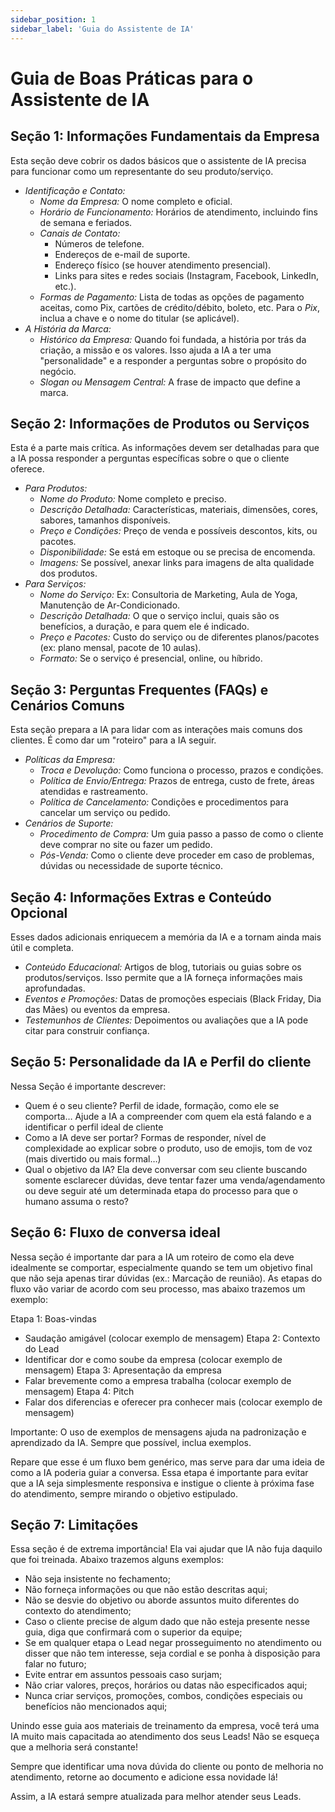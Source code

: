 ```yaml
---
sidebar_position: 1
sidebar_label: 'Guia do Assistente de IA'
---
```


# Guia de Boas Práticas para o Assistente de IA

## Seção 1: Informações Fundamentais da Empresa

Esta seção deve cobrir os dados básicos que o assistente de IA precisa para funcionar como um representante do seu produto/serviço.

* *Identificação e Contato:*
    * *Nome da Empresa:* O nome completo e oficial.
    * *Horário de Funcionamento:* Horários de atendimento, incluindo fins de semana e feriados.
    * *Canais de Contato:*
        * Números de telefone.
        * Endereços de e-mail de suporte.
        * Endereço físico (se houver atendimento presencial).
        * Links para sites e redes sociais (Instagram, Facebook, LinkedIn, etc.).
    * *Formas de Pagamento:* Lista de todas as opções de pagamento aceitas, como Pix, cartões de crédito/débito, boleto, etc. Para o *Pix*, inclua a chave e o nome do titular (se aplicável).
* *A História da Marca:*
    * *Histórico da Empresa:* Quando foi fundada, a história por trás da criação, a missão e os valores. Isso ajuda a IA a ter uma "personalidade" e a responder a perguntas sobre o propósito do negócio.
    * *Slogan ou Mensagem Central:* A frase de impacto que define a marca.


## Seção 2: Informações de Produtos ou Serviços

Esta é a parte mais crítica. As informações devem ser detalhadas para que a IA possa responder a perguntas específicas sobre o que o cliente oferece.

* *Para Produtos:*
    * *Nome do Produto:* Nome completo e preciso.
    * *Descrição Detalhada:* Características, materiais, dimensões, cores, sabores, tamanhos disponíveis.
    * *Preço e Condições:* Preço de venda e possíveis descontos, kits, ou pacotes.
    * *Disponibilidade:* Se está em estoque ou se precisa de encomenda.
    * *Imagens:* Se possível, anexar links para imagens de alta qualidade dos produtos.
* *Para Serviços:*
    * *Nome do Serviço:* Ex: Consultoria de Marketing, Aula de Yoga, Manutenção de Ar-Condicionado.
    * *Descrição Detalhada:* O que o serviço inclui, quais são os benefícios, a duração, e para quem ele é indicado.
    * *Preço e Pacotes:* Custo do serviço ou de diferentes planos/pacotes (ex: plano mensal, pacote de 10 aulas).
    * *Formato:* Se o serviço é presencial, online, ou híbrido.


## Seção 3: Perguntas Frequentes (FAQs) e Cenários Comuns

Esta seção prepara a IA para lidar com as interações mais comuns dos clientes. É como dar um "roteiro" para a IA seguir.

* *Políticas da Empresa:*
    * *Troca e Devolução:* Como funciona o processo, prazos e condições.
    * *Política de Envio/Entrega:* Prazos de entrega, custo de frete, áreas atendidas e rastreamento.
    * *Política de Cancelamento:* Condições e procedimentos para cancelar um serviço ou pedido.
* *Cenários de Suporte:*
    * *Procedimento de Compra:* Um guia passo a passo de como o cliente deve comprar no site ou fazer um pedido.
    * *Pós-Venda:* Como o cliente deve proceder em caso de problemas, dúvidas ou necessidade de suporte técnico.


## Seção 4: Informações Extras e Conteúdo Opcional

Esses dados adicionais enriquecem a memória da IA e a tornam ainda mais útil e completa.

* *Conteúdo Educacional:* Artigos de blog, tutoriais ou guias sobre os produtos/serviços. Isso permite que a IA forneça informações mais aprofundadas.
* *Eventos e Promoções:* Datas de promoções especiais (Black Friday, Dia das Mães) ou eventos da empresa.
* *Testemunhos de Clientes:* Depoimentos ou avaliações que a IA pode citar para construir confiança.

## Seção 5: Personalidade da IA e Perfil do cliente

Nessa Seção é importante descrever:
- Quem é o seu cliente? Perfil de idade, formação, como ele se comporta… Ajude a IA a compreender com quem ela está falando e a identificar o perfil ideal de cliente
- ⁠Como a IA deve ser portar? Formas de responder, nível de complexidade ao explicar sobre o produto, uso de emojis, tom de voz (mais divertido ou mais formal…)
- ⁠Qual o objetivo da IA? Ela deve conversar com seu cliente buscando somente esclarecer dúvidas, deve tentar fazer uma venda/agendamento ou deve seguir até um determinada etapa do processo para que o humano assuma o resto?

## Seção 6: Fluxo de conversa ideal

Nessa seção é importante dar para a IA um roteiro de como ela deve idealmente se comportar, especialmente quando se tem um objetivo final que não seja apenas tirar dúvidas (ex.: Marcação de reunião). 
As etapas do fluxo vão variar de acordo com seu processo, mas abaixo trazemos um exemplo:

Etapa 1: Boas-vindas
- Saudação amigável (colocar exemplo de mensagem)
Etapa 2: Contexto do Lead
- Identificar dor e como soube da empresa (colocar exemplo de mensagem)
Etapa 3: Apresentação da empresa
- Falar brevemente como a empresa trabalha (colocar exemplo de mensagem)
Etapa 4: Pitch
- Falar dos diferencias e oferecer pra conhecer mais (colocar exemplo de mensagem)

Importante: O uso de exemplos de mensagens ajuda na padronização e aprendizado da IA. Sempre que possível, inclua exemplos.

Repare que esse é um fluxo bem genérico, mas serve para dar uma ideia de como a IA poderia guiar a conversa. Essa etapa é importante para evitar que a IA seja simplesmente responsiva e instigue o cliente à próxima fase do atendimento, sempre mirando o objetivo estipulado.

## Seção 7: Limitações

Essa seção é de extrema importância! Ela vai ajudar que IA não fuja daquilo que foi treinada. Abaixo trazemos alguns exemplos:
- Não seja insistente no fechamento;
- Não forneça informações ou que não estão descritas aqui;
- ⁠Não se desvie do objetivo ou aborde assuntos muito diferentes do contexto do atendimento;
- ⁠Caso o cliente precise de algum dado que não esteja presente nesse guia, diga que confirmará com o superior da equipe;
- ⁠Se em qualquer etapa o Lead negar prosseguimento no atendimento ou disser que não tem interesse, seja cordial e se ponha à disposição para falar no futuro;
- ⁠Evite entrar em assuntos pessoais caso surjam;
- ⁠Não criar valores, preços, horários ou datas não especificados aqui;
- ⁠Nunca criar serviços, promoções, combos, condições especiais ou benefícios não mencionados aqui;


Unindo esse guia aos materiais de treinamento da empresa, você terá uma IA muito mais capacitada ao atendimento dos seus Leads! Não se esqueça que a melhoria será constante! 

Sempre que identificar uma nova dúvida do cliente ou ponto de melhoria no atendimento, retorne ao documento e adicione essa novidade lá! 

Assim, a IA estará sempre atualizada para melhor atender seus Leads.